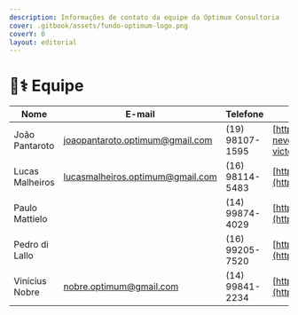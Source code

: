 ```yaml
---
description: Informações de contato da equipe da Optimum Consultoria
cover: .gitbook/assets/fundo-optimum-logo.png
coverY: 0
layout: editorial
---
```


# 🧑⚕ Equipe

| Nome            | E-mail                           | Telefone        | LinkedIn                                                                                                                  |
| --------------- | -------------------------------- | --------------- | ------------------------------------------------------------------------------------------------------------------------- |
| João Pantaroto  | joaopantaroto.optimum@gmail.com  | (19) 98107-1595 | [https://www.linkedin.com/in/joão-victor-pantaroto-neves/](https://www.linkedin.com/in/jo%C3%A3o-victor-pantaroto-neves/) |
| Lucas Malheiros | lucasmalheiros.optimum@gmail.com | (16) 98114-5483 | [https://www.linkedin.com/in/lucasgabrielmalheiros/](https://www.linkedin.com/in/lucasgabrielmalheiros/)                  |
| Paulo Mattielo  |                                  | (14) 99874-4029 | [https://www.linkedin.com/in/paulorobertomattielofilho/](https://www.linkedin.com/in/paulorobertomattielofilho/)          |
| Pedro di Lallo  |                                  | (16) 99205-7520 | [https://www.linkedin.com/in/pedropeveraridilallo/](https://www.linkedin.com/in/pedropeveraridilallo/)                    |
| Vinícius Nobre  | nobre.optimum@gmail.com          | (14) 99841-2234 | [https://www.linkedin.com/in/vinicius-nobre/](https://www.linkedin.com/in/vinicius-nobre/)                                |
